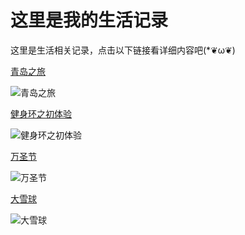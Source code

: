 # 这里是我的生活记录


这里是生活相关记录，点击以下链接看详细内容吧(*❦ω❦)

<LastPost :random="true" prefix="/life" :number="10"/>

[青岛之旅](/life/tsingtao.html)

![青岛之旅](https://2.z.wiki/images/20211117/b5a2c24586c04159a9ba0468d8ac2917.png)

[健身环之初体验](/life/switchfitness.html)

![健身环之初体验](https://3.z.wiki/images/20211117/6ac15f3a27dc42039f5567b10fa151a3.png)


[万圣节](/life/halloween.html)

![万圣节](https://4.z.wiki/images/20211117/4e601049387d4a9fbdbfb1b8f4e67a71.png)


[大雪球](/life/snow.html)

![大雪球](https://1.z.wiki/images/20211117/2ab4074a25094e999adab9dcbde2e502.png)

